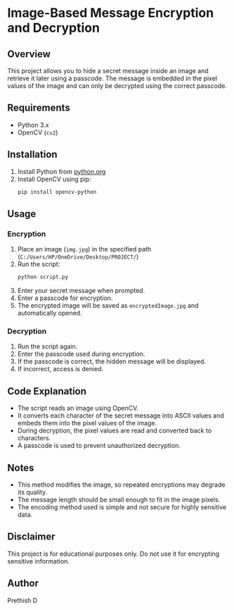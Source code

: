 # Image-Based Message Encryption and Decryption

## Overview
This project allows you to hide a secret message inside an image and retrieve it later using a passcode. The message is embedded in the pixel values of the image and can only be decrypted using the correct passcode.

## Requirements
- Python 3.x
- OpenCV (`cv2`)

## Installation
1. Install Python from [python.org](https://www.python.org/downloads/)
2. Install OpenCV using pip:
   ```sh
   pip install opencv-python
   ```

## Usage
### Encryption
1. Place an image (`img.jpg`) in the specified path (`C:/Users/HP/OneDrive/Desktop/PROJECT/`)
2. Run the script:
   ```sh
   python script.py
   ```
3. Enter your secret message when prompted.
4. Enter a passcode for encryption.
5. The encrypted image will be saved as `encryptedImage.jpg` and automatically opened.

### Decryption
1. Run the script again.
2. Enter the passcode used during encryption.
3. If the passcode is correct, the hidden message will be displayed.
4. If incorrect, access is denied.

## Code Explanation
- The script reads an image using OpenCV.
- It converts each character of the secret message into ASCII values and embeds them into the pixel values of the image.
- During decryption, the pixel values are read and converted back to characters.
- A passcode is used to prevent unauthorized decryption.

## Notes
- This method modifies the image, so repeated encryptions may degrade its quality.
- The message length should be small enough to fit in the image pixels.
- The encoding method used is simple and not secure for highly sensitive data.

## Disclaimer
This project is for educational purposes only. Do not use it for encrypting sensitive information.

## Author
Prethish D

